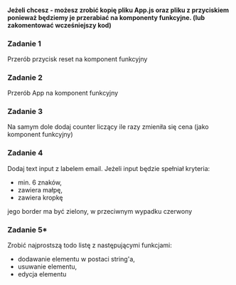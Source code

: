 #### Jeżeli chcesz - możesz zrobić kopię pliku App.js oraz pliku z przyciskiem ponieważ będziemy je przerabiać na komponenty funkcyjne. (lub zakomentować wcześniejszy kod)

### Zadanie 1
Przerób przycisk reset na komponent funkcyjny 

### Zadanie 2
Przerób App na komponent funkcyjny

### Zadanie 3
Na samym dole dodaj counter liczący ile razy zmieniła się cena (jako komponent funkcyjny)

### Zadanie 4
Dodaj text input z labelem email. Jeżeli input będzie spełniał kryteria: 
- min. 6 znaków, 
- zawiera małpę, 
- zawiera kropkę  

jego border ma być zielony, w przeciwnym wypadku czerwony


### Zadanie 5*
Zrobić najprostszą todo listę z następującymi funkcjami: 
 - dodawanie elementu w postaci string'a, 
 - usuwanie elementu, 
 - edycja elementu